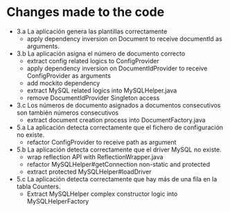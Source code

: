 # Changes made to the code

* 3.a La aplicación genera las plantillas correctamente
    * apply dependency inversion on Document to receive documentId as arguments.
* 3.b La aplicación asigna el número de documento correcto
    * extract config related logics to ConfigProvider 
    * apply dependency inversion on DocumentIdProvider to receive ConfigProvider as arguments
    * add mockito dependency
    * extract MySQL related logics into MySQLHelper.java
    * remove DocumentIdProvider Singleton access
* 3.c Los números de documento asignados a documentos consecutivos son también números consecutivos
    * extract document creation process into DocumentFactory.java
* 5.a La aplicación detecta correctamente que el fichero de configuración no existe.
    * refactor ConfigProvider to receive path as argument
* 5.b La aplicación detecta correctamente que el driver MySQL no existe.
    * wrap reflection API with ReflectionWrapper.java
    * refactor MySQLHelper#getConnection non-static and protected
    * extract protected MySQLHelper#loadDriver
* 5.c La aplicación detecta correctamente que hay más de una fila en la tabla Counters.
    * Extract MySQLHelper complex constructor logic into MySQLHelperFactory